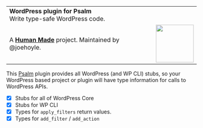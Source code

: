<table width="100%">
	<tr>
		<td align="left" width="70">
			<strong>WordPress plugin for Psalm</strong><br />
			Write type-safe WordPress code.
		</td>
		<td align="right" width="20%">
		</td>
	</tr>
	<tr>
		<td>
			A <strong><a href="https://hmn.md/">Human Made</a></strong> project. Maintained by @joehoyle.
		</td>
		<td align="center">
			<img src="https://hmn.md/content/themes/hmnmd/assets/images/hm-logo.svg" width="100" />
		</td>
	</tr>
</table>

This [Psalm](https://psalm.dev/) plugin provides all WordPress (and WP CLI) stubs, so your WordPress based project or plugin will have type information for calls to WordPress APIs.

- [x] Stubs for all of WordPress Core
- [x] Stubs for WP CLI
- [x] Types for `apply_filters` return values.
- [x] Types for `add_filter` / `add_action`
